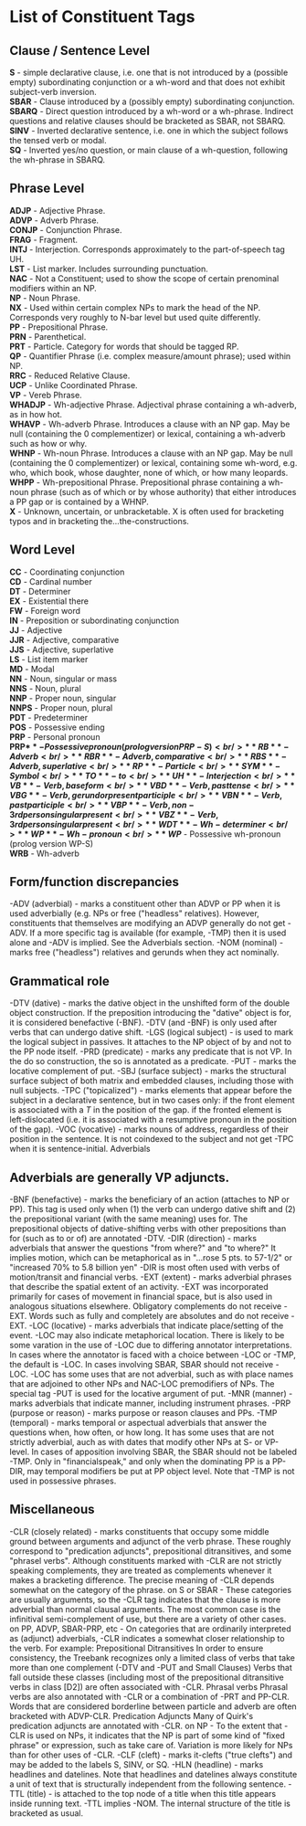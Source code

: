 # List of Constituent Tags


## Clause / Sentence Level

**S** - simple declarative clause, i.e. one that is not introduced by a (possible empty) subordinating conjunction or a wh-word and that does not exhibit subject-verb inversion.<br />
**SBAR** - Clause introduced by a (possibly empty) subordinating conjunction.<br />
**SBARQ** - Direct question introduced by a wh-word or a wh-phrase. Indirect questions and relative clauses should be bracketed as SBAR, not SBARQ.<br />
**SINV** - Inverted declarative sentence, i.e. one in which the subject follows the tensed verb or modal.<br />
**SQ** - Inverted yes/no question, or main clause of a wh-question, following the wh-phrase in SBARQ.<br />

## Phrase Level

**ADJP** - Adjective Phrase.<br />
**ADVP** - Adverb Phrase.<br />
**CONJP** - Conjunction Phrase.<br />
**FRAG** - Fragment.<br />
**INTJ** - Interjection. Corresponds approximately to the part-of-speech tag UH.<br />
**LST** - List marker. Includes surrounding punctuation.<br />
**NAC** - Not a Constituent; used to show the scope of certain prenominal modifiers within an NP.<br />
**NP** - Noun Phrase.<br />
**NX** - Used within certain complex NPs to mark the head of the NP. Corresponds very roughly to N-bar level but used quite differently.<br />
**PP** - Prepositional Phrase.<br />
**PRN** - Parenthetical.<br />
**PRT** - Particle. Category for words that should be tagged RP.<br />
**QP** - Quantifier Phrase (i.e. complex measure/amount phrase); used within NP.<br />
**RRC** - Reduced Relative Clause.<br />
**UCP** - Unlike Coordinated Phrase.<br />
**VP** - Vereb Phrase.<br />
**WHADJP** - Wh-adjective Phrase. Adjectival phrase containing a wh-adverb, as in how hot.<br />
**WHAVP** - Wh-adverb Phrase. Introduces a clause with an NP gap. May be null (containing the 0 complementizer) or lexical, containing a wh-adverb such as how or why.<br />
**WHNP** - Wh-noun Phrase. Introduces a clause with an NP gap. May be null (containing the 0 complementizer) or lexical, containing some wh-word, e.g. who, which book, whose daughter, none of which, or how many leopards.<br />
**WHPP** - Wh-prepositional Phrase. Prepositional phrase containing a wh-noun phrase (such as of which or by whose authority) that either introduces a PP gap or is contained by a WHNP.<br />
**X** - Unknown, uncertain, or unbracketable. X is often used for bracketing typos and in bracketing the...the-constructions.<br />


## Word Level

**CC** - Coordinating conjunction<br />
**CD** - Cardinal number<br />
**DT** - Determiner<br />
**EX** - Existential there<br />
**FW** - Foreign word<br />
**IN** - Preposition or subordinating conjunction<br />
**JJ** - Adjective<br />
**JJR** - Adjective, comparative<br />
**JJS** - Adjective, superlative<br />
**LS** - List item marker<br />
**MD** - Modal<br />
**NN** - Noun, singular or mass<br />
**NNS** - Noun, plural<br />
**NNP** - Proper noun, singular<br />
**NNPS** - Proper noun, plural<br />
**PDT** - Predeterminer<br />
**POS** - Possessive ending<br />
**PRP** - Personal pronoun<br />
**PRP$** - Possessive pronoun (prolog version PRP-S)<br />
**RB** - Adverb<br />
**RBR** - Adverb, comparative<br />
**RBS** - Adverb, superlative<br />
**RP** - Particle<br />
**SYM** - Symbol<br />
**TO** - to<br />
**UH** - Interjection<br />
**VB** - Verb, base form<br />
**VBD** - Verb, past tense<br />
**VBG** - Verb, gerund or present participle<br />
**VBN** - Verb, past participle<br />
**VBP** - Verb, non-3rd person singular present<br />
**VBZ** - Verb, 3rd person singular present<br />
**WDT** - Wh-determiner<br />
**WP** - Wh-pronoun<br />
**WP$** - Possessive wh-pronoun (prolog version WP-S)<br />
**WRB** - Wh-adverb<br />


## Form/function discrepancies

-ADV (adverbial) - marks a constituent other than ADVP or PP when it is used adverbially (e.g. NPs or free ("headless" relatives). However, constituents that themselves are modifying an ADVP generally do not get -ADV. If a more specific tag is available (for example, -TMP) then it is used alone and -ADV is implied. See the Adverbials section.
-NOM (nominal) - marks free ("headless") relatives and gerunds when they act nominally.


## Grammatical role

-DTV (dative) - marks the dative object in the unshifted form of the double object construction. If the preposition introducing the "dative" object is for, it is considered benefactive (-BNF). -DTV (and -BNF) is only used after verbs that can undergo dative shift.
-LGS (logical subject) - is used to mark the logical subject in passives. It attaches to the NP object of by and not to the PP node itself.
-PRD (predicate) - marks any predicate that is not VP. In the do so construction, the so is annotated as a predicate.
-PUT - marks the locative complement of put. 
-SBJ (surface subject) - marks the structural surface subject of both matrix and embedded clauses, including those with null subjects.
-TPC ("topicalized") - marks elements that appear before the subject in a declarative sentence, but in two cases only:
if the front element is associated with a *T* in the position of the gap.
if the fronted element is left-dislocated (i.e. it is associated with a resumptive pronoun in the position of the gap).
-VOC (vocative) - marks nouns of address, regardless of their position in the sentence. It is not coindexed to the subject and not get -TPC when it is sentence-initial.
Adverbials

## Adverbials are generally VP adjuncts.

-BNF (benefactive) - marks the beneficiary of an action (attaches to NP or PP). 
This tag is used only when (1) the verb can undergo dative shift and (2) the prepositional variant (with the same meaning) uses for. The prepositional objects of dative-shifting verbs with other prepositions than for (such as to or of) are annotated -DTV.
-DIR (direction) - marks adverbials that answer the questions "from where?" and "to where?" It implies motion, which can be metaphorical as in "...rose 5 pts. to 57-1/2" or "increased 70% to 5.8 billion yen" -DIR is most often used with verbs of motion/transit and financial verbs.
-EXT (extent) - marks adverbial phrases that describe the spatial extent of an activity. -EXT was incorporated primarily for cases of movement in financial space, but is also used in analogous situations elsewhere. Obligatory complements do not receive -EXT. Words such as fully and completely are absolutes and do not receive -EXT. 
-LOC (locative) - marks adverbials that indicate place/setting of the event. -LOC may also indicate metaphorical location. There is likely to be some varation in the use of -LOC due to differing annotator interpretations. In cases where the annotator is faced with a choice between -LOC or -TMP, the default is -LOC. In cases involving SBAR, SBAR should not receive -LOC. -LOC has some uses that are not adverbial, such as with place names that are adjoined to other NPs and NAC-LOC premodifiers of NPs. The special tag -PUT is used for the locative argument of put.
-MNR (manner) - marks adverbials that indicate manner, including instrument phrases.
-PRP (purpose or reason) - marks purpose or reason clauses and PPs.
-TMP (temporal) - marks temporal or aspectual adverbials that answer the questions when, how often, or how long. It has some uses that are not strictly adverbial, auch as with dates that modify other NPs at S- or VP-level. In cases of apposition involving SBAR, the SBAR should not be labeled -TMP. Only in "financialspeak," and only when the dominating PP is a PP-DIR, may temporal modifiers be put at PP object level. Note that -TMP is not used in possessive phrases. 

## Miscellaneous

-CLR (closely related) - marks constituents that occupy some middle ground between arguments and adjunct of the verb phrase. These roughly correspond to "predication adjuncts", prepositional ditransitives, and some "phrasel verbs". Although constituents marked with -CLR are not strictly speaking complements, they are treated as complements whenever it makes a bracketing difference. The precise meaning of -CLR depends somewhat on the category of the phrase.
on S or SBAR - These categories are usually arguments, so the -CLR tag indicates that the clause is more adverbial than normal clausal arguments. The most common case is the infinitival semi-complement of use, but there are a variety of other cases.
on PP, ADVP, SBAR-PRP, etc - On categories that are ordinarily interpreted as (adjunct) adverbials, -CLR indicates a somewhat closer relationship to the verb. For example:
Prepositional Ditransitives
In order to ensure consistency, the Treebank recognizes only a limited class of verbs that take more than one complement (-DTV and -PUT and Small Clauses) Verbs that fall outside these classes (including most of the prepositional ditransitive verbs in class [D2]) are often associated with -CLR.
Phrasal verbs
Phrasal verbs are also annotated with -CLR or a combination of -PRT and PP-CLR. Words that are considered borderline between particle and adverb are often bracketed with ADVP-CLR.
Predication Adjuncts
Many of Quirk's predication adjuncts are annotated with -CLR.
on NP - To the extent that -CLR is used on NPs, it indicates that the NP is part of some kind of "fixed phrase" or expression, such as take care of. Variation is more likely for NPs than for other uses of -CLR.
-CLF (cleft) - marks it-clefts ("true clefts") and may be added to the labels S, SINV, or SQ.
-HLN (headline) - marks headlines and datelines. Note that headlines and datelines always constitute a unit of text that is structurally independent from the following sentence.
-TTL (title) - is attached to the top node of a title when this title appears inside running text. -TTL implies -NOM. The internal structure of the title is bracketed as usual.
